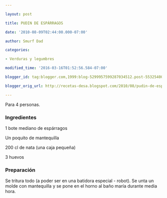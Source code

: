 ```yaml
---

layout: post

title: PUDIN DE ESPÁRRAGOS

date: '2010-08-09T02:44:00.000-07:00'

author: Smurf Dad

categories:

- Verduras y legumbres

modified_time: '2016-03-16T01:52:56.584-07:00'

blogger_id: tag:blogger.com,1999:blog-5299957599287034512.post-553254007528385676

blogger_orig_url: http://recetas-desa.blogspot.com/2010/08/pudin-de-esparragos.html

---
```


Para 4 personas.

<h3>Ingredientes</h3>

1 bote mediano de espárragos

Un poquito de mantequilla

200 cl de nata (una caja pequeña)

3 huevos

<h3>Preparación</h3>

Se tritura todo (a poder ser en una batidora especial - robot). Se unta un molde con mantequilla y se pone en el horno al baño maría durante media hora.